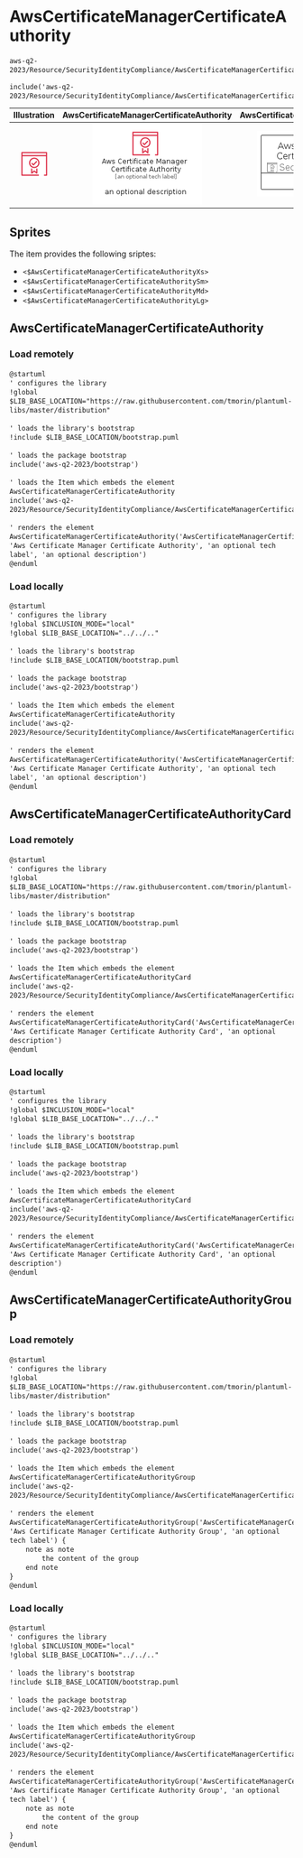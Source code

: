 # AwsCertificateManagerCertificateAuthority


```text
aws-q2-2023/Resource/SecurityIdentityCompliance/AwsCertificateManagerCertificateAuthority
```

```text
include('aws-q2-2023/Resource/SecurityIdentityCompliance/AwsCertificateManagerCertificateAuthority')
```



| Illustration | AwsCertificateManagerCertificateAuthority | AwsCertificateManagerCertificateAuthorityCard | AwsCertificateManagerCertificateAuthorityGroup |
| :---: | :---: | :---: | :---: |
| ![illustration for Illustration](../../../aws-q2-2023/Resource/SecurityIdentityCompliance/AwsCertificateManagerCertificateAuthority.png) | ![illustration for AwsCertificateManagerCertificateAuthority](../../../aws-q2-2023/Resource/SecurityIdentityCompliance/AwsCertificateManagerCertificateAuthority.Local.png) | ![illustration for AwsCertificateManagerCertificateAuthorityCard](../../../aws-q2-2023/Resource/SecurityIdentityCompliance/AwsCertificateManagerCertificateAuthorityCard.Local.png) | ![illustration for AwsCertificateManagerCertificateAuthorityGroup](../../../aws-q2-2023/Resource/SecurityIdentityCompliance/AwsCertificateManagerCertificateAuthorityGroup.Local.png) |



## Sprites
The item provides the following sriptes:

- `<$AwsCertificateManagerCertificateAuthorityXs>`
- `<$AwsCertificateManagerCertificateAuthoritySm>`
- `<$AwsCertificateManagerCertificateAuthorityMd>`
- `<$AwsCertificateManagerCertificateAuthorityLg>`





## AwsCertificateManagerCertificateAuthority

### Load remotely
```plantuml
@startuml
' configures the library
!global $LIB_BASE_LOCATION="https://raw.githubusercontent.com/tmorin/plantuml-libs/master/distribution"

' loads the library's bootstrap
!include $LIB_BASE_LOCATION/bootstrap.puml

' loads the package bootstrap
include('aws-q2-2023/bootstrap')

' loads the Item which embeds the element AwsCertificateManagerCertificateAuthority
include('aws-q2-2023/Resource/SecurityIdentityCompliance/AwsCertificateManagerCertificateAuthority')

' renders the element
AwsCertificateManagerCertificateAuthority('AwsCertificateManagerCertificateAuthority', 'Aws Certificate Manager Certificate Authority', 'an optional tech label', 'an optional description')
@enduml
```

### Load locally
```plantuml
@startuml
' configures the library
!global $INCLUSION_MODE="local"
!global $LIB_BASE_LOCATION="../../.."

' loads the library's bootstrap
!include $LIB_BASE_LOCATION/bootstrap.puml

' loads the package bootstrap
include('aws-q2-2023/bootstrap')

' loads the Item which embeds the element AwsCertificateManagerCertificateAuthority
include('aws-q2-2023/Resource/SecurityIdentityCompliance/AwsCertificateManagerCertificateAuthority')

' renders the element
AwsCertificateManagerCertificateAuthority('AwsCertificateManagerCertificateAuthority', 'Aws Certificate Manager Certificate Authority', 'an optional tech label', 'an optional description')
@enduml
```

## AwsCertificateManagerCertificateAuthorityCard

### Load remotely
```plantuml
@startuml
' configures the library
!global $LIB_BASE_LOCATION="https://raw.githubusercontent.com/tmorin/plantuml-libs/master/distribution"

' loads the library's bootstrap
!include $LIB_BASE_LOCATION/bootstrap.puml

' loads the package bootstrap
include('aws-q2-2023/bootstrap')

' loads the Item which embeds the element AwsCertificateManagerCertificateAuthorityCard
include('aws-q2-2023/Resource/SecurityIdentityCompliance/AwsCertificateManagerCertificateAuthority')

' renders the element
AwsCertificateManagerCertificateAuthorityCard('AwsCertificateManagerCertificateAuthorityCard', 'Aws Certificate Manager Certificate Authority Card', 'an optional description')
@enduml
```

### Load locally
```plantuml
@startuml
' configures the library
!global $INCLUSION_MODE="local"
!global $LIB_BASE_LOCATION="../../.."

' loads the library's bootstrap
!include $LIB_BASE_LOCATION/bootstrap.puml

' loads the package bootstrap
include('aws-q2-2023/bootstrap')

' loads the Item which embeds the element AwsCertificateManagerCertificateAuthorityCard
include('aws-q2-2023/Resource/SecurityIdentityCompliance/AwsCertificateManagerCertificateAuthority')

' renders the element
AwsCertificateManagerCertificateAuthorityCard('AwsCertificateManagerCertificateAuthorityCard', 'Aws Certificate Manager Certificate Authority Card', 'an optional description')
@enduml
```

## AwsCertificateManagerCertificateAuthorityGroup

### Load remotely
```plantuml
@startuml
' configures the library
!global $LIB_BASE_LOCATION="https://raw.githubusercontent.com/tmorin/plantuml-libs/master/distribution"

' loads the library's bootstrap
!include $LIB_BASE_LOCATION/bootstrap.puml

' loads the package bootstrap
include('aws-q2-2023/bootstrap')

' loads the Item which embeds the element AwsCertificateManagerCertificateAuthorityGroup
include('aws-q2-2023/Resource/SecurityIdentityCompliance/AwsCertificateManagerCertificateAuthority')

' renders the element
AwsCertificateManagerCertificateAuthorityGroup('AwsCertificateManagerCertificateAuthorityGroup', 'Aws Certificate Manager Certificate Authority Group', 'an optional tech label') {
    note as note
        the content of the group
    end note
}
@enduml
```

### Load locally
```plantuml
@startuml
' configures the library
!global $INCLUSION_MODE="local"
!global $LIB_BASE_LOCATION="../../.."

' loads the library's bootstrap
!include $LIB_BASE_LOCATION/bootstrap.puml

' loads the package bootstrap
include('aws-q2-2023/bootstrap')

' loads the Item which embeds the element AwsCertificateManagerCertificateAuthorityGroup
include('aws-q2-2023/Resource/SecurityIdentityCompliance/AwsCertificateManagerCertificateAuthority')

' renders the element
AwsCertificateManagerCertificateAuthorityGroup('AwsCertificateManagerCertificateAuthorityGroup', 'Aws Certificate Manager Certificate Authority Group', 'an optional tech label') {
    note as note
        the content of the group
    end note
}
@enduml
```

